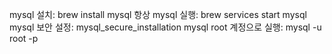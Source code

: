 mysql 설치: brew install mysql
항상 mysql 실행: brew services start mysql
mysql 보안 설정: mysql_secure_installation
mysql root 계정으로 실행: mysql -u root -p
